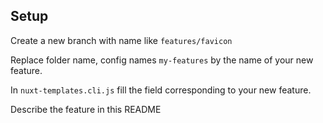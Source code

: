 ## Setup

Create a new branch with name like `features/favicon`

Replace folder name, config names `my-features` by the name of your new feature. 

In `nuxt-templates.cli.js` fill the field corresponding to your new feature.

Describe the feature in this README
